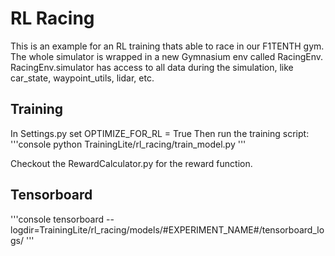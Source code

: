 # RL Racing

This is an example for an RL training thats able to race in our F1TENTH gym. The whole simulator is wrapped in a new Gymnasium env called RacingEnv.
RacingEnv.simulator has access to all data during the simulation, like car_state, waypoint_utils, lidar, etc.

## Training

In Settings.py set OPTIMIZE_FOR_RL = True
Then run the training script:
'''console
python TrainingLite/rl_racing/train_model.py
'''

Checkout the RewardCalculator.py for the reward function.

## Tensorboard

'''console
tensorboard --logdir=TrainingLite/rl_racing/models/#EXPERIMENT_NAME#/tensorboard_logs/
'''
